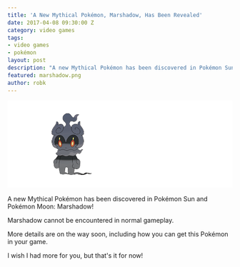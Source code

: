 ```yaml
---
title: 'A New Mythical Pokémon, Marshadow, Has Been Revealed'
date: 2017-04-08 09:30:00 Z
category: video games
tags:
- video games
- pokémon
layout: post
description: "A new Mythical Pokémon has been discovered in Pokémon Sun and Pokémon Moon: Marshadow! "
featured: marshadow.png
author: robk
---
```


![Marshadow](/images/pokemon/marshadow.png)

A new Mythical Pokémon has been discovered in Pokémon Sun and Pokémon Moon: Marshadow!

Marshadow cannot be encountered in normal gameplay.

More details are on the way soon, including how you can get this Pokémon in your game.

I wish I had more for you, but that's it for now!
